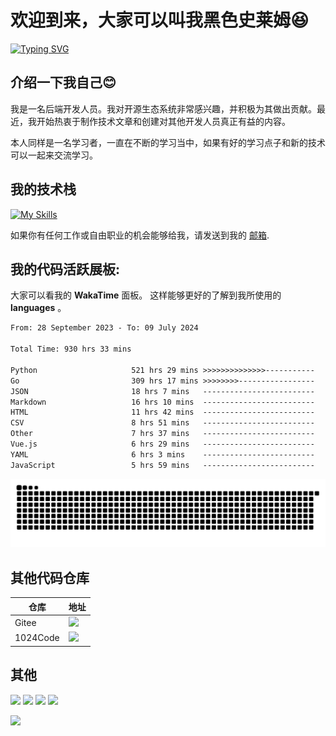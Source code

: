 # 欢迎到来，大家可以叫我黑色史莱姆😆

[![Typing SVG](https://readme-typing-svg.demolab.com?font=Fira+Code&pause=1000&color=95F70B&background=FFBB4F00&random=false&width=435&lines=%E6%88%91%E6%98%AF%E4%B8%80%E5%90%8D%E5%90%8E%E7%AB%AF%E5%BC%80%E5%8F%91%E8%80%85%F0%9F%98%8E;%E4%B8%BB%E8%A6%81%E7%9A%84%E5%BC%80%E5%8F%91%E8%AF%AD%E8%A8%80%E6%98%AFGolang%E5%92%8CPython;%E6%AC%A2%E8%BF%8E%E6%9D%A5%E5%88%B0%E6%88%91%E7%9A%84%E7%A9%BA%E9%97%B4%F0%9F%A5%B0)](https://git.io/typing-svg)

## 介绍一下我自己😊

我是一名后端开发人员。我对开源生态系统非常感兴趣，并积极为其做出贡献。最近，我开始热衷于制作技术文章和创建对其他开发人员真正有益的内容。

本人同样是一名学习者，一直在不断的学习当中，如果有好的学习点子和新的技术可以一起来交流学习。


## 我的技术栈

[![My Skills](https://skillicons.dev/icons?i=javascript,html,vue,css,sass,docker,sqlite,go,mysql,py,django,express,nginx,nodejs,redis,markdown,github,git,linux)](https://skillicons.dev)

如果你有任何工作或自由职业的机会能够给我，请发送到我的 <a href="mailto:3044639452@qq.com">邮箱</a>.

## 我的代码活跃展板: 

大家可以看我的 __WakaTime__ 面板。 这样能够更好的了解到我所使用的 __languages__ 。

<!--START_SECTION:waka-->

```txt
From: 28 September 2023 - To: 09 July 2024

Total Time: 930 hrs 33 mins

Python                     521 hrs 29 mins >>>>>>>>>>>>>>-----------   56.04 %
Go                         309 hrs 17 mins >>>>>>>>-----------------   33.24 %
JSON                       18 hrs 7 mins   -------------------------   01.95 %
Markdown                   16 hrs 10 mins  -------------------------   01.74 %
HTML                       11 hrs 42 mins  -------------------------   01.26 %
CSV                        8 hrs 51 mins   -------------------------   00.95 %
Other                      7 hrs 37 mins   -------------------------   00.82 %
Vue.js                     6 hrs 29 mins   -------------------------   00.70 %
YAML                       6 hrs 3 mins    -------------------------   00.65 %
JavaScript                 5 hrs 59 mins   -------------------------   00.64 %
```

<!--END_SECTION:waka-->

<picture>
  <source media="(prefers-color-scheme: dark)" srcset="https://raw.githubusercontent.com/xiuyusheng/xiuyusheng/output/github-snake-dark.svg">
  <source media="(prefers-color-scheme: light)" srcset="https://raw.githubusercontent.com/xiuyusheng/xiuyusheng/output/github-snake.svg">
  <img alt="github contribution grid snake animation" src="https://raw.githubusercontent.com/xiuyusheng/xiuyusheng/output/github-snake.svg">
</picture>

## 其他代码仓库

|仓库|地址|
|----|----|
|Gitee|<a href="https://gitee.com/xiuyusheng"><img src="https://stats.justsong.cn/api/website/?url=https://gitee.com&style=flat&logo=gitee"/></a>|
|1024Code|<a href="https://1024code.com/~PAIDAXING"><img src="https://stats.justsong.cn/api/website/?url=https://1024code.com/~PAIDAXING&style=flat&logo=data:image/png;base64,UklGRlwBAABXRUJQVlA4WAoAAAAYAAAADwAADwAAQUxQSI8AAAABcFNt27LcfwG8Ajk4/4aPLi10cndnpwYBPAOsOrL9jkeICAJJG88LLAZ/zL2smgGC45wdEBVNW4EwUNbXow1GmqZpJmEohXHc07B4sWelEHDof3K5gZTq/gSQlBt8enuTL17viF+F5aZTbn1zXkBc9X4SHjlgO/rsQEGKYr/mvnSiq26uJ/vXjoFx3sHvAQBWUDggVAAAALABAJ0BKhAAEAACADQlsAJ0MEZCJgAA/uwdf/qgRlc8nHokqcazZc9bL0Q8g7mSXvVPB/arT7fj+NnAf/BV9ODcKv6bmdeH0xL6GL/fc/x+MpYAAEVYSUZKAAAARXhpZgAATU0AKgAAAAgAAYdpAAQAAAABAAAAGgAAAAAAA6ABAAMAAAABAAEAAKACAAQAAAABAAAC0KADAAQAAAABAAAC0AAAAAA="/></a>|

## 其他
<a href="https://github.com/xiuyusheng"><img src="https://stats.justsong.cn/api/github?username=xiuyusheng&theme=dark&lang=zh-CN"/></a>
<a href="https://blog.csdn.net/weixin_63304209?spm=1000.2115.3001.5343"><img src="https://stats.justsong.cn/api/csdn?id=weixin_63304209&theme=dark&lang=zh-CN"/></a>
<a href="https://leetcode.cn/u/bei-bo-liang-yi/"><img src="https://stats.justsong.cn/api/leetcode/?username=bei-bo-liang-yi&cn=true&theme=dark&lang=zh-CN"/></a>
<a href="https://juejin.cn/user/4435878899888782/"><img src="https://stats.justsong.cn/api/juejin?id=4435878899888782&cn=true&theme=dark&lang=zh-CN"/></a>

<img src="https://www.animatedimages.org/data/media/562/animated-line-image-0184.gif" width="1920" height=""></img>
